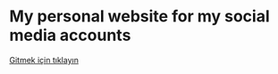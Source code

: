 # My personal website for my social media accounts

<a href="https://kmustafa0.github.io" target="_blank">Gitmek için tıklayın</a>

